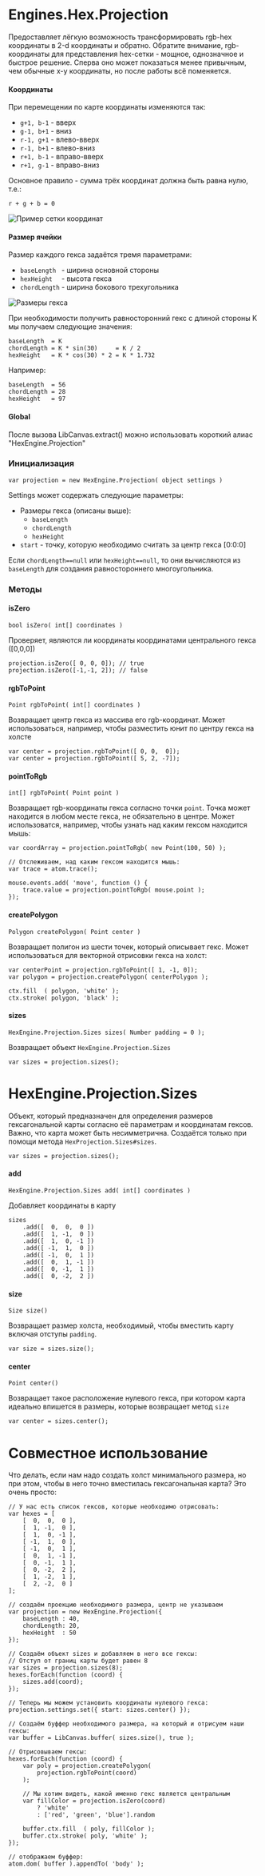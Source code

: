 Engines.Hex.Projection
=====================

Предоставляет лёгкую возможность трансформировать rgb-hex координаты в 2-d координаты и обратно.
Обратите внимание, rgb-координаты для представления hex-сетки - мощное, однозначное и быстрое решение.
Сперва оно может показаться менее привычным, чем обычные x-y координаты, но после работы всё поменяется.

#### Координаты

При перемещении по карте координаты изменяются так:

* `g+1, b-1` - вверх
* `g-1, b+1` - вниз
* `r-1, g+1` - влево-вверх
* `r-1, b+1` - влево-вниз
* `r+1, b-1` - вправо-вверх
* `r+1, g-1` - вправо-вниз

Основное правило - сумма трёх координат должна быть равна нулю, т.е.:

	r + g + b = 0

![Пример сетки координат](/theshock/libcanvas/raw/declare/Docs/Ru/Engines/Hex/hex-coords.png)

#### Размер ячейки

Размер каждого гекса задаётся тремя параметрами:

* `baseLength ` - ширина основной стороны
* `hexHeight  ` - высота гекса
* `chordLength` - ширина бокового трехугольника

![Размеры гекса](/theshock/libcanvas/raw/declare/Docs/Ru/Engines/Hex/hex-sizes.png)

При необходимости  получить равносторонний гекс с длиной стороны K мы получаем следующие значения:

	baseLength  = K
	chordLength = K * sin(30)     = K / 2
	hexHeight   = K * cos(30) * 2 = K * 1.732

Например:

	baseLength  = 56
	chordLength = 28
	hexHeight   = 97

#### Global

После вызова LibCanvas.extract() можно использовать короткий алиас "HexEngine.Projection"

### Инициализация

	var projection = new HexEngine.Projection( object settings )

Settings может содержать следующие параметры:

* Размеры гекса (описаны выше):
	* `baseLength`
	* `chordLength`
	* `hexHeight`
* `start` - точку, которую необходимо считать за центр гекса [0:0:0]

Если `chordLength==null` или `hexHeight==null`, то они вычисляются из `baseLength` для создания равностороннего многоугольника.

### Методы

#### isZero

	bool isZero( int[] coordinates )

Проверяет, являются ли координаты координатами центрального гекса ([0,0,0])

	projection.isZero([ 0, 0, 0]); // true
	projection.isZero([-1,-1, 2]); // false

#### rgbToPoint

	Point rgbToPoint( int[] coordinates )

Возвращает центр гекса из массива его rgb-координат. Может использоваться, например, чтобы разместить юнит по центру гекса на холсте

	var center = projection.rgbToPoint([ 0, 0,  0]);
	var center = projection.rgbToPoint([ 5, 2, -7]);


#### pointToRgb

	int[] rgbToPoint( Point point )

Возвращает rgb-координаты гекса согласно точки `point`. Точка может находится в любом месте гекса, не обязательно в центре. Может использоватся, например, чтобы узнать над каким гексом находится мышь:

	var coordArray = projection.pointToRgb( new Point(100, 50) );
	
	// Отслеживаем, над каким гексом находится мышь:
	var trace = atom.trace();
	
	mouse.events.add( 'move', function () {
		trace.value = projection.pointToRgb( mouse.point );
	});

#### createPolygon

	Polygon createPolygon( Point center )

Возвращает полигон из шести точек, который описывает гекс. Может использоваться для векторной отрисовки гекса на холст:

	var centerPoint = projection.rgbToPoint([ 1, -1, 0]);
	var polygon = projection.createPolygon( centerPolygon );
	
	ctx.fill  ( polygon, 'white' );
	ctx.stroke( polygon, 'black' );

#### sizes

	HexEngine.Projection.Sizes sizes( Number padding = 0 );

Возвращает объект `HexEngine.Projection.Sizes`

	var sizes = projection.sizes();

HexEngine.Projection.Sizes
===========================

Объект, который предназначен для определения размеров гексагональной карты согласно её параметрам и координатам гексов. Важно, что карта может быть несимметрична. Создаётся только при помощи метода `HexProjection.Sizes#sizes`.

	var sizes = projection.sizes();

#### add

	HexEngine.Projection.Sizes add( int[] coordinates )

Добавляет координаты в карту

	sizes
		.add([  0,  0,  0 ])
		.add([  1, -1,  0 ])
		.add([  1,  0, -1 ])
		.add([ -1,  1,  0 ])
		.add([ -1,  0,  1 ])
		.add([  0,  1, -1 ])
		.add([  0, -1,  1 ])
		.add([  0, -2,  2 ])

#### size

	Size size()

Возвращает размер холста, необходимый, чтобы вместить карту включая отступы `padding`.

	var size = sizes.size();

#### center

	Point center()

Возвращает такое расположение нулевого гекса, при котором карта идеально впишется в размеры, которые возвращает метод `size`

	var center = sizes.center();
	
Совместное использование
========================

Что делать, если нам надо создать холст минимального размера, но при этом, чтобы в него точно вместилась гексагональная карта? Это очень просто:

	// У нас есть список гексов, которые необходимо отрисовать:
	var hexes = [
		[  0,  0,  0 ],
		[  1, -1,  0 ],
		[  1,  0, -1 ],
		[ -1,  1,  0 ],
		[ -1,  0,  1 ],
		[  0,  1, -1 ],
		[  0, -1,  1 ],
		[  0, -2,  2 ],
		[  1, -2,  1 ],
		[  2, -2,  0 ]
	];

	// создаём проекцию необходимого размера, центр не указываем
	var projection = new HexEngine.Projection({
		baseLength : 40,
		chordLength: 20,
		hexHeight  : 50
	});

	// Создаём объект sizes и добавляем в него все гексы:
	// Отступ от границ карты будет равен 8
	var sizes = projection.sizes(8);
	hexes.forEach(function (coord) {
		sizes.add(coord);
	});

	// Теперь мы можем установить координаты нулевого гекса:
	projection.settings.set({ start: sizes.center() });

	// Создаём буффер необходимого размера, на который и отрисуем наши гексы:
	var buffer = LibCanvas.buffer( sizes.size(), true );

	// Отрисовываем гексы:
	hexes.forEach(function (coord) {
		var poly = projection.createPolygon(
			projection.rgbToPoint(coord)
		);
		
		// Мы хотим видеть, какой именно гекс является центральным
		var fillColor = projection.isZero(coord)
			? 'white'
			: ['red', 'green', 'blue'].random
		
		buffer.ctx.fill  ( poly, fillColor );
		buffer.ctx.stroke( poly, 'white' );
	});

	// отображаем буффер:
	atom.dom( buffer ).appendTo( 'body' );
